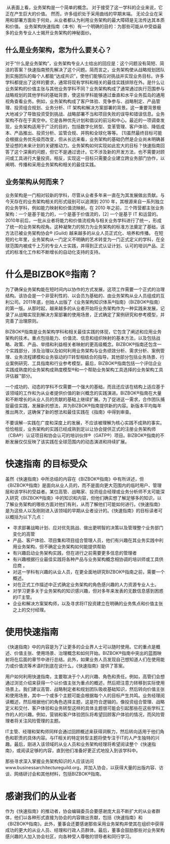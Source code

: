​     从表面上看，业务架构是一个简单的概念。 对于接受了这一学科的企业来说，它正在产生巨大的价值。 然而，许多组织处于采用曲线的早期末端。 无论企业在采用和部署方面处于何处，从业者都认为利用业务架构的最大障碍是无法传达其本质和价值。 业务架构快速指南（本书）有一个明确的目的：为那些可能从中受益最多的业务专业人士揭开业务架构的神秘面纱。

## 什么是业务架构，您为什么要关心？

​       对于“什么是业务架构”，业务架构专业人士给出的回应是：这个问题没有简短、简洁的答案？快速指南预先解决了这个问题。简而言之，业务架构使从战略规划团队到实施团队的每个人都能“达成共识”，使他们能够应对挑战并实现业务目标。
​       许多学科都提出了这样的要求，通常将现有学科和相关的最佳实践排除在外。是什么让业务架构的价值主张与其他业务学科不同？业务架构构成了通常通过执行范围参与战略规划的其他学科的基础背景，使这些学科能够通过垂直和水平业务孤岛的通用视角查看业务。例如，业务架构构成了客户体验、竞争参与、战略制定、产品管理、投资组合规划、业务分析、IT 架构和解决方案部署的背景。这一重要背景极大地减少了导致投资受到挑战、战略部署不当和项目失败的误导和错误信息。
​       业务架构不存在于真空中。它是各种优先计划和倡议的前沿和中心。最近的一项调查发现，业务架构适用于广泛的目的，包括数字化转型、变革管理、客户体验、降低成本、产品推出、投资分析、监管合规、并购和全球化等等。 [1]虽然最终目标可能会根据业务优先级而改变，但从长远来看，业务架构的基础仍然是企业尚未明确甚至设想的未来计划的关键推动力。
​        业务架构如何实现如此宏大的目标？快速指南回答了这个深奥的问题，但它不是通过诡计。它不涉及新的开发方法，也不需要对顾问或工具进行大量投资。相反，实现这一目标只需要企业建立跨业务部门协作，以阐明、传播和采用业务架构和相关的最佳实践。

## 业务架构从何而来？
​      业务架构是一门相对较新的学科，尽管从业者多年来一直在为其发展做出贡献。与今天存在的业务架构相关的形式级别可以追溯到 2010 年，其根源来自一系列独立的业务学科，例如能力映射和价值流映射。在 2010 年之前，三个阵营都主张业务架构：一个是基于能力的，一个是基于价值流的，[2] 一个是基于 IT 和运营的。 2010年前后，一批从业者将能力和价值流视角与相关业务学科进行了统一，形成了统一的业务架构视角。这种凝聚力的努力为业务架构的标准方法奠定了基础，该方法已被业务架构协会® (Guild) 越来越多的从业人员正式化、培养和传播。
​        在短短的七年里，业务架构从一门定义不明确的艺术转变为一门正式定义的学科，在全球范围内被成千上万的专业人士实践，并得到正式认证计划、认可的培训产品、正式的标准化工作和不断增长的自动化支持的支持。

# 什么是BIZBOK®指南？

​      为了确保业务架构能在短时间内以协作的方式发展，这项工作需要一个正式的治理结构。该协会是一个非营利性的、以会员为基础的、由业务架构从业人员组成的互利公司。2011年底，创始人出版了《业务架构知识体系®指南》（BIZBOK®指南）的第一版。从那时起，越来越多的从业者开始将业务架构作为一种实践来发展，记录了从战略实现到解决方案部署的使用场景，正式确定了案例研究和参考模型，并完善了治理原则。

​       BIZBOK®指南是业务架构学科和相关最佳实践的体现，它包含了阐述和应用业务架构的技术。重点包括能力、价值流、信息和组织映射的基本方法，以及包括战略、政策、产品、举措和利益相关者映射的更高级概念。BIZBOK®指南还包含一个实践部分，涉及治理以及如何利用业务架构与业务绩效分析、需求分析、案例管理、业务流程建模和业务驱动的IT转型相结合的指导。其他部分包括业务场景、行业案例研究、工具指南和行业参考模型。最后，BIZBOK®指南包括一个评估企业实践成熟度的业务架构成熟度模型®和一个帮助业务架构工具选择的业务架构工具评估器™部分。

​      一个成功的、动态的学科不仅需要一个强大的基础，而且还应该在结构上适应基于该领域的工作和为从业者提供价值的新兴概念的实践演进。BIZBOK®指南在大量和不断增长的从业人员的贡献的基础上继续扩展。为了促进这一需求，合作团队捕捉最佳实践，发展新的想法，并为BIZBOK®指南提供新的内容。新版本平均每年推出两次，这确保了新的想法和最佳实践在《指南》中得到审查。

​      不要误解--实践在广度和深度上的发展，不应该被理解为核心实践不成熟的事实。恰恰相反，业务架构的实践已经成熟到足以让协会提供正式的注册业务架构师（CBA®）认证项目和协会认可的培训伙伴®（GATP®）项目。BIZBOK®指南的不断发展仅仅反映了该实践在全球范围内的动态演进和持续扩展。

# 快速指南 的目标受众 

​      虽然《快速指南》中所总结的内容在《BIZBOK®指南》中有所详述，但《BIZBOK®指南》是面向从业人员的，而不是面向更大范围内的临时用户、管理层和该学科的受益者。某位高管、战略家、投资组合经理或业务分析师不太可能深入研究《BIZBOK®指南》中的知识和内容，但他们确实想了解足够多的知识，以了解业务架构的哪些方面对他们有利，从而了解他们可能如何进行。《快速指南》是为这些人以及刚刚进入该领域的早期从业者设计的。《快速指南》的目标读者可以概括为以下几点：

- 寻求部署战略计划、应对优先挑战、做出更明智的决策以及管理整个业务部门变化的高管
-  产品、客户体验、项目集和项目组合管理人员，他们有兴趣在其业务实践中利用业务架构，但不确定业务架构如何能提供帮助 
- 有兴趣启动业务架构实践，但在进行之前需要更多信息的管理者 
- 有兴趣根据行业最佳实践将各种产品与业务架构概念相协调的培训师或工具供应商 。
- 对这一学科有兴趣的从业人员，在更全面地研究BIZBOK®指南之前，需要一个概述。
-  对在正式工作描述中正式确定业务架构的角色感兴趣的人力资源专业人士。 
- 对学习更多关于业务架构的知识感兴趣，但对多年来发表的无数信息感到困惑的IT主管。
- 企业和解决方案架构师，以及寻求将IT投资建立在明确的业务焦点和价值主张之上的交付经理。

# 使用快速指南 

​     《快速指南》中的内容是为了让更多的企业界人士可以随时使用。它的重点是概述、价值主张、使用场景、治理概念和如何开始。BIZBOK®指南中突出的蓝图映射将在后面的章节中进行总结。此外，如果业务人员发现自己想知道人们在使用能力或价值流等术语时到底在说什么，《快速指南》提供了答案。

​      用户如何利用快速指南，主要取决于个人的兴趣、角色和责任。例如，高管们会想通过浏览介绍来获得一个以价值主张为重点的概述，然后把注意力转移到实际使用场景上。我们建议高管、战略制定者和规划团队吸收基础知识，然后转向价值主张和使用场景，其中一个或多个主题可能会根据每个人的目标产生共鸣。业务经理阅读概述，然后根据他们的角色选择主题，这是符合逻辑的。像投资组合管理、战略定义和交付、客户体验和业务转型这样的具体主题很可能会引起那些在这些学科工作的人的兴趣。例如，营销和客户体验团队将希望回顾客户体验的情况，而风险管理者将关注风险管理的主题。

​      IT主管、经理和架构师同样会通过回顾概述来获得洞察力，然后转向适用于他们角色和职责的具体内容。与IT相关的特定转型主题将使专注于IT的人产生独特的兴趣。最后，刚进入该领域的从业人员和业务架构经理将希望阅读整个《快速指南》，或阅读足够的内容，直到他们准备好更正式地投入到该学科中。

​       那些寻求深入掌握业务架构知识的人应该访问www.businessarchitectureguild.org，并加入协会，以获得大量的出版内容、访谈、网络研讨会和其他材料，包括BIZBOK®指南。

# 感谢我们的从业者 

​      作为《快速指南》的推动者，协会编辑委员会要感谢庞大且不断扩大的从业者群体，他们以各种形式直接为协会的内容做出贡献，包括《快速指南》和《BIZBOK®指南》。此外，董事会还要感谢那些采用业务架构并使其在组织中获得成功的更大的从业人员、经理和行政人员群体。最后，董事会鼓励那些对业务架构感兴趣的人加入协会社区，向各种受人尊敬的领导者和同行学习。

